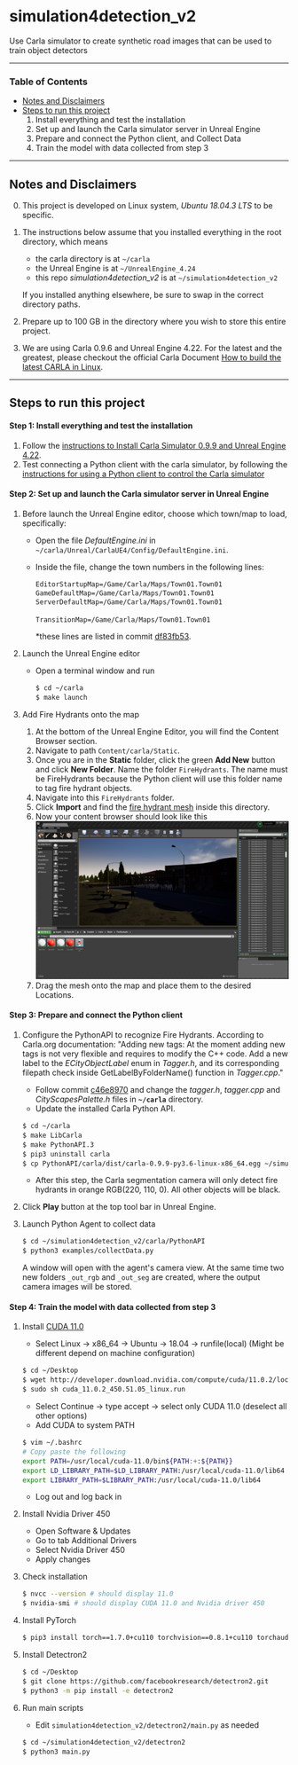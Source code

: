 # simulation4detection_v2

Use Carla simulator to create synthetic road images that can be used to train object detectors

-------------------
### Table of Contents
- [Notes and Disclaimers](#notes_and_disclaimers)
- [Steps to run this project](#steps)
    1. Install everything and test the installation
    2. Set up and launch the Carla simulator server in Unreal Engine
    3. Prepare and connect the Python client, and Collect Data
    4. Train the model with data collected from step 3
---

<a name='notes_and_disclaimers'></a>

## Notes and Disclaimers
0. This project is developed on Linux system, *Ubuntu 18.04.3 LTS* to be specific.
1. The instructions below assume that you installed everything in the root directory, which means
    - the carla directory is at `~/carla`
    - the Unreal Engine is at `~/UnrealEngine_4.24`
    - this repo *simulation4detection_v2* is at `~/simulation4detection_v2`

    If you installed anything elsewhere, be sure to swap in the correct directory paths.
2. Prepare up to 100 GB in the directory where you wish to store this entire project. 
3. We are using Carla 0.9.6 and Unreal Engine 4.22. For the latest and the greatest, please checkout the official Carla Document [How to build the latest CARLA in Linux](https://carla.readthedocs.io/en/latest/how_to_build_on_linux/).

-------------------

<a name='steps'></a>

## Steps to run this project

#### Step 1: Install everything and test the installation
1. Follow the [instructions to Install Carla Simulator 0.9.9 and Unreal Engine 4.22](docs/installation.md).
2. Test connecting a Python client with the carla simulator, by following the [instructions for using a Python client to control the Carla simulator](docs/test_installation.md)

#### Step 2: Set up and launch the Carla simulator server in Unreal Engine
1. Before launch the Unreal Engine editor, choose which town/map to load, specifically:

    - Open the file *DefaultEngine.ini* in `~/carla/Unreal/CarlaUE4/Config/DefaultEngine.ini`. 
    
    - Inside the file, change the town numbers in the following lines:
        ```
        EditorStartupMap=/Game/Carla/Maps/Town01.Town01
        GameDefaultMap=/Game/Carla/Maps/Town01.Town01
        ServerDefaultMap=/Game/Carla/Maps/Town01.Town01

        TransitionMap=/Game/Carla/Maps/Town01.Town01
        ```
        *these lines are listed in commit [df83fb53](https://gitlab.com/cmertz/simulation4detection_v2/commit/df83fb534de2fd537f8ade9dd229e36302c58dcc).

2.  Launch the Unreal Engine editor
    - Open a terminal window and run
        ```bash
        $ cd ~/carla
        $ make launch
        ```

3. Add Fire Hydrants onto the map
    1. At the bottom of the Unreal Engine Editor, you will find the Content Browser section. 
    2. Navigate to path `Content/carla/Static`. 
    3. Once you are in the **Static** folder, click the green **Add New** button and click **New Folder**. Name the folder `FireHydrants`. The name must be FireHydrants because the Python client will use this folder name to tag fire hydrant objects.
    4. Navigate into this `FireHydrants` folder.
    5. Click **Import** and find the [fire hydrant mesh](fire_hydrant_mesh/white_head_red.obj) inside this directory.
    6. Now your content browser should look like this ![Content Browser](docs/imgs/content_browser.png)
    7. Drag the mesh onto the map and place them to the desired Locations.

#### Step 3: Prepare and connect the Python client
1.  Configure the PythonAPI to recognize Fire Hydrants. According to Carla.org documentation: "Adding new tags: At the moment adding new tags is not very flexible and requires to modify the C++ code. Add a new label to the *ECityObjectLabel* enum in *Tagger.h*, and its corresponding filepath check inside GetLabelByFolderName() function in *Tagger.cpp*."
    - Follow commit [c46e8970](https://gitlab.com/cmertz/simulation4detection_v2/commit/c46e89709e69e880ab195272e1bb4e2f245e605d) and change the *tagger.h*, *tagger.cpp* and *CityScapesPalette.h* files in **`~/carla`** directory. 
    - Update the installed Carla Python API.
    ```bash
    $ cd ~/carla
    $ make LibCarla
    $ make PythonAPI.3
    $ pip3 uninstall carla
    $ cp PythonAPI/carla/dist/carla-0.9.9-py3.6-linux-x86_64.egg ~/simulation4detection_v2/carla/PythonAPI/carla/dist/carla-0.9.9-py3-linux-x86_64.egg 
    ```
    - After this step, the Carla segmentation camera will only detect fire hydrants in orange RGB(220, 110, 0). All other objects will be black.

2. Click **Play** button at the top tool bar in Unreal Engine.
3. Launch Python Agent to collect data
    ```bash
    $ cd ~/simulation4detection_v2/carla/PythonAPI
    $ python3 examples/collectData.py
    ```
    A window will open with the agent's camera view. At the same time two new folders `_out_rgb` and `_out_seg` are created, where the output camera images will be stored.

#### Step 4: Train the model with data collected from step 3
1. Install [CUDA 11.0](https://developer.nvidia.com/cuda-11.0-download-archive)
    - Select Linux -> x86_64 -> Ubuntu -> 18.04 -> runfile(local) (Might be different depend on machine configuration)
    ```bash
    $ cd ~/Desktop
    $ wget http://developer.download.nvidia.com/compute/cuda/11.0.2/local_installers/cuda_11.0.2_450.51.05_linux.run
    $ sudo sh cuda_11.0.2_450.51.05_linux.run
    ```
    - Select Continue -> type accept -> select only CUDA 11.0 (deselect all other options)
    - Add CUDA to system PATH
    ```bash
    $ vim ~/.bashrc
    # Copy paste the following 
    export PATH=/usr/local/cuda-11.0/bin${PATH:+:${PATH}}
    export LD_LIBRARY_PATH=$LD_LIBRARY_PATH:/usr/local/cuda-11.0/lib64
    export LIBRARY_PATH=$LIBRARY_PATH:/usr/local/cuda-11.0/lib64
    ```
    - Log out and log back in

2. Install Nvidia Driver 450
    - Open Software & Updates
    - Go to tab Additional Drivers
    - Select Nvidia Driver 450
    - Apply changes

3. Check installation
    ```bash
    $ nvcc --version # should display 11.0
    $ nvidia-smi # should display CUDA 11.0 and Nvidia driver 450
    ```

4. Install PyTorch
    ```bash
    $ pip3 install torch==1.7.0+cu110 torchvision==0.8.1+cu110 torchaudio===0.7.0 -f https://download.pytorch.org/whl/torch_stable.html
    ```

5. Install Detectron2
    ```bash
    $ cd ~/Desktop
    $ git clone https://github.com/facebookresearch/detectron2.git
    $ python3 -m pip install -e detectron2
    ```

6. Run main scripts
    - Edit `simulation4detection_v2/detectron2/main.py` as needed 
    ```bash
    $ cd ~/simulation4detection_v2/detectron2
    $ python3 main.py
    ```